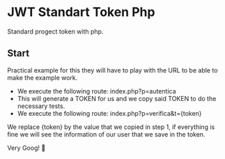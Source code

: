 # JWT Standart Token Php

Standard progect token with php.

## Start 

Practical example for this they will have to play with the URL to be able to make the example work.

* We execute the following route: index.php?p=autentica
* This will generate a TOKEN for us and we copy said TOKEN to do the necessary tests.
* We execute the following route: index.php?p=verifica&t={token}

We replace {token} by the value that we copied in step 1, if everything is fine we will see the information of our user that we save in the token.

Very Goog! 🚀



